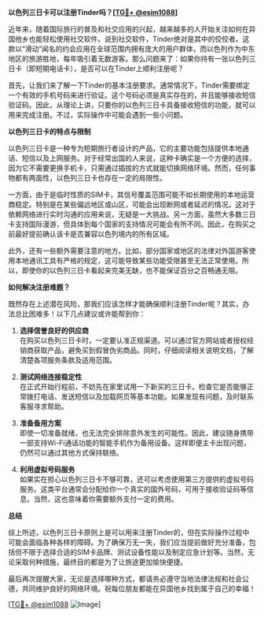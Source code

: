 **以色列三日卡可以注册Tinder吗？[[TG💪+ @esim1088](https://t.me/s/esim1088)]**

近年来，随着国际旅行的普及和社交应用的兴起，越来越多的人开始关注如何在异国他乡也能轻松使用社交软件。说到社交软件，Tinder绝对是其中的佼佼者。这款以“滑动”闻名的约会应用在全球范围内拥有庞大的用户群体，而以色列作为中东地区的旅游胜地，每年吸引着无数游客。那么问题来了：如果你持有一张以色列三日卡（即短期电话卡），是否可以在Tinder上顺利注册呢？

首先，让我们来了解一下Tinder的基本注册要求。通常情况下，Tinder需要绑定一个有效的手机号码来进行验证。这个号码必须是真实存在的，并且能够接收短信验证码。因此，从理论上讲，只要你的以色列三日卡具备接收短信的功能，就可以用来完成注册。不过，实际操作中可能会遇到一些小问题。

**以色列三日卡的特点与限制**

以色列三日卡是一种专为短期旅行者设计的产品，它的主要功能包括提供本地通话、短信以及上网服务。对于经常出国的人来说，这种卡确实是一个方便的选择，因为它不需要更换手机卡，只需通过插拔的方式就能切换网络环境。然而，任何事物都有两面性，以色列三日卡也存在一定的局限性。

一方面，由于是临时性质的SIM卡，其信号覆盖范围可能不如长期使用的本地运营商稳定。特别是在某些偏远地区或山区，可能会出现断网或者延迟的情况。这对于依赖网络进行实时沟通的应用来说，无疑是一大挑战。另一方面，虽然大多数三日卡支持国际漫游，但具体到每个国家的支持情况可能会有所不同。因此，在购买之前最好提前确认该卡是否兼容以色列境内的所有区域。

此外，还有一些额外需要注意的地方。比如，部分国家或地区的法律对外国游客使用本地通讯工具有严格的规定，这可能导致某些功能受限甚至无法正常使用。所以，即使你的以色列三日卡看起来完美无缺，也不能保证百分之百畅通无阻。

**如何解决注册难题？**

既然存在上述潜在风险，那我们应该怎样才能确保顺利注册Tinder呢？其实，办法总比困难多！以下几点建议或许能帮到你：

1. **选择信誉良好的供应商**  
   在购买以色列三日卡时，一定要认准正规渠道。可以通过官方网站或者授权经销商获取产品，避免买到假冒伪劣商品。同时，仔细阅读相关说明文档，了解清楚各项服务条款及适用范围。

2. **测试网络连接稳定性**  
   在正式开始行程前，不妨先在家里试用一下新买的三日卡。检查它是否能够正常拨打电话、发送短信以及加载网页等基本功能。如果发现有问题，及时联系客服寻求帮助。

3. **准备备用方案**  
   即使一切准备就绪，也无法完全排除意外发生的可能性。因此，建议随身携带一部支持Wi-Fi通话功能的智能手机作为备用设备。这样即便主卡出现问题，仍然可以通过其他方式保持联络。

4. **利用虚拟号码服务**  
   如果实在担心以色列三日卡不够可靠，还可以考虑使用第三方提供的虚拟号码服务。这类平台通常会分配给你一个真实的国外号码，可用于接收验证码等信息。当然，这也意味着你需要额外支付一定的费用。

**总结**

综上所述，以色列三日卡原则上是可以用来注册Tinder的，但在实际操作过程中可能会面临各种各样的障碍。为了确保万无一失，我们应当提前做好充分准备，包括但不限于选择合适的SIM卡品牌、测试设备性能以及制定应急计划等。当然，无论采取何种措施，最终目的都是为了让旅途更加愉快便捷。

最后再次提醒大家，无论是选择哪种方式，都请务必遵守当地法律法规和社会公德，共同维护良好的网络环境。祝每位朋友都能在异国他乡找到属于自己的幸福！

[[TG💪+ @esim1088](https://t.me/s/esim1088) ![Image](https://i.postimg.cc/4NQfJmqS/Snipaste-2025-05-13-00-14-12.png)]